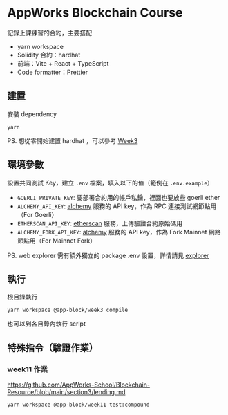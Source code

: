# AppWorks Blockchain Course

記錄上課練習的合約，主要搭配

- yarn workspace
- Solidity 合約：hardhat
- 前端：Vite + React + TypeScript
- Code formatter：Prettier

## 建置

安裝 dependency

```
yarn
```

PS. 想從零開始建置 hardhat ，可以參考 [Week3](./packages/week3/README.md)

## 環境參數

設置共同測試 Key，建立 `.env` 檔案，填入以下的值（範例在 `.env.example`）

- `GOERLI_PRIVATE_KEY`: 要部署合約用的帳戶私鑰，裡面也要放些 goerli ether
- `ALCHEMY_API_KEY`: [alchemy](https://dashboard.alchemy.com/) 服務的 API key，作為 RPC 連接測試網節點用（For Goerli）
- `ETHERSCAN_API_KEY`: [etherscan](https://etherscan.io/) 服務，上傳驗證合約原始碼用
- `ALCHEMY_FORK_API_KEY`: [alchemy](https://dashboard.alchemy.com/) 服務的 API key，作為 Fork Mainnet 網路節點用（For Mainnet Fork）

PS. web explorer 需有額外獨立的 package .env 設置，詳情請見 [explorer](./packages/explorer/.env.example)

## 執行

根目錄執行

```
yarn workspace @app-block/week3 compile
```

也可以到各目錄內執行 script

## 特殊指令（驗證作業）

### week11 作業

https://github.com/AppWorks-School/Blockchain-Resource/blob/main/section3/lending.md

```
yarn workspace @app-block/week11 test:compound
```
